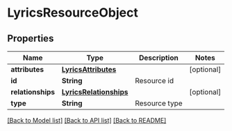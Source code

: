 # LyricsResourceObject

## Properties
Name | Type | Description | Notes
------------ | ------------- | ------------- | -------------
**attributes** | [**LyricsAttributes**](LyricsAttributes.md) |  | [optional] 
**id** | **String** | Resource id | 
**relationships** | [**LyricsRelationships**](LyricsRelationships.md) |  | [optional] 
**type** | **String** | Resource type | 

[[Back to Model list]](../README.md#documentation-for-models) [[Back to API list]](../README.md#documentation-for-api-endpoints) [[Back to README]](../README.md)


